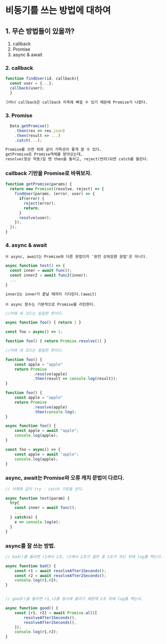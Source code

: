 # 비동기를 쓰는 방법에 대하여

## 1. 무슨 방법들이 있을까?
1. callback
2. Promise
3. async & await

### 2. callback

```javascript
function findUser(id, callback){
  const user = {...};
  callback(user);
  }
```

```txt
그러나 callback은 callback 지옥에 빠질 수 있기 때문에 Promise가 나왔다.
```

### 3. Promise

```javascript
  Data.getPromise()
    .then(res => res.json)
    .then(result => ...)
    .catch(...);
```

```txt
Promise를 쓰면 위와 같이 가독성이 좋게 쓸 수 있다.
getPromise로 Promise객체를 받아오는데, 
resolve(정상 작동)일 땐 then을 돌리고, reject(반려)되면 catch를 돌린다.
```

### callback 기반을 Promise로 바꿔보자.

```javascript
function getPromise(params) {
  return new Promise((resolve, reject) => {
    findUser(params, (error, user) => {
      if(error) {
        reject(error);
        return;
      }
      resolve(user);
    });
  });
}
```

### 4. async & await

    ※ async, await는 Promise와 다른 문법이지 '완전 상위호환 문법'은 아니다.

```javascript
async function test() => {
  const inner = await func();
  const inner2 = await func2(inner);
  ...
}
```

```txt
inner2는 inner가 끝날 때까지 기다린다.(await)
```

    ※ async 함수는 기본적으로 Promise를 리턴한다.
    
```javascript
//아래 세 코드는 동일한 뜻이다.

async function foo() { return 1 }

const foo = async() => 1;

function foo() { return Promise.resolve(1) }

//아래 네 코드는 동일한 뜻이다.

function foo() {
    const apple = "apple"
    return Promise
            .resolve(apple)
            .then(result => console.log(result));
}

function foo() {
    const apple = "apple"
    return Promise
            .resolve(apple)
            .then(console.log);
}

async function foo() {
    const apple = await "apple";
    console.log(apple);
}

const foo = async() => {
    const apple = await "apple";
    console.log(apple);
}
```

### async, await는 Promise와 오류 캐치 문법이 다르다.

```javascript
// 아래와 같이 try - catch 구문을 쓴다.

async function test(param) {
  try{
    const inner = await func();
    ...
  } catch(e) {
    e => console.log(e);
  }
}
```

### async를 잘 쓰는 방법.

```javascript
// bad()를 돌리면 r1에서 1초, r2에서 2초가 걸려 총 3초가 지난 뒤에 log를 찍는다.

async function bad() {
    const r1 = await resolveAfter1Seconds();
    const r2 = await resolveAfter2Seconds();
    console.log(r1,r2);
}


// good()을 돌리면 r1,r2를 동시에 돌리기 때문에 2초 뒤에 log를 찍는다.

async function good() {
    const [r1, r2] = await Promise.all([
        resolveAfter1Seconds(),
        resolveAfter2Seconds(),
    ]);
    console.log(r1,r2);
}

```

